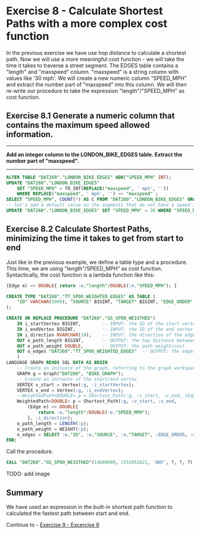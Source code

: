 # Exercise 8 - Calculate Shortest Paths with a more complex cost function

In the previous exercise we have use hop distance to calculate a shortest path. Now we will use a more meaningful cost function - we will take the time it takes to traverse a street segment. The EDGES table contains a "length" and "maxspeed" column. "maxspeed" is a string column with values like '30 mph'. We will create a new numeric column "SPEED_MPH" and extract the number part of "maxspeed" into this column. We will then re-write our procedure to take the expression "length"/"SPEED_MPH" as cost function.

## Exercise 8.1 Generate a numeric column that contains the maximum speed allowed information.

---
**Add an integer column to the LONDON_BIKE_EDGES table. Extract the number part of "maxspeed".**

---

```sql
ALTER TABLE "DAT260"."LONDON_BIKE_EDGES" ADD("SPEED_MPH" INT);
UPDATE "DAT260"."LONDON_BIKE_EDGES"
	SET "SPEED_MPH" = TO_INT(REPLACE("maxspeed", ' mph', ''))
	WHERE REPLACE("maxspeed", ' mph', '') <> "maxspeed" ;
SELECT "SPEED_MPH", COUNT(*) AS C FROM "DAT260"."LONDON_BIKE_EDGES" GROUP BY "SPEED_MPH" ORDER BY C DESC;
-- let's add a default value on the segments that do not have a speed information
UPDATE "DAT260"."LONDON_BIKE_EDGES" SET "SPEED_MPH" = 30 WHERE "SPEED_MPH" IS NULL;
```
## Exercise 8.2 Calculate Shortest Paths, minimizing the time it takes to get from start to end

Just like in the previous example, we define a table type and a procedure. This time, we are using "length"/SPEED_MPH" as cost function. Syntactically, the cost function is a lambda function like this:
```sql
(Edge e) => DOUBLE{ return :e."length"/DOUBLE(:e."SPEED_MPH"); }
```

```sql
CREATE TYPE "DAT260"."TT_SPOO_WEIGHTED_EDGES" AS TABLE (
    "ID" VARCHAR(5000), "SOURCE" BIGINT, "TARGET" BIGINT, "EDGE_ORDER" BIGINT, "length" DOUBLE, "SPEED_MPH" INT
);

CREATE OR REPLACE PROCEDURE "DAT260"."GS_SPOO_WEIGTHED"(
	IN i_startVertex BIGINT, 		-- INPUT: the ID of the start vertex
	IN i_endVertex BIGINT, 			-- INPUT: the ID of the end vertex
	IN i_direction NVARCHAR(10), 	-- INPUT: the direction of the edge traversal: OUTGOING (default), INCOMING, ANY
	OUT o_path_length BIGINT,		-- OUTPUT: the hop distance between start and end
	OUT o_path_weight DOUBLE,		-- OUTPUT: the path weight/cost
	OUT o_edges "DAT260"."TT_SPOO_WEIGHTED_EDGES"  -- OUTPUT: the edges that make up the path
	)
LANGUAGE GRAPH READS SQL DATA AS BEGIN
	-- Create an instance of the graph, referring to the graph workspace object
	GRAPH g = Graph("DAT260", "BIKE_GRAPH");
	-- Create an instance of the start/end vertex
	VERTEX v_start = Vertex(:g, :i_startVertex);
	VERTEX v_end = Vertex(:g, :i_endVertex);
	--WeightedPath<DOUBLE> p = Shortest_Path(:g, :v_start, :v_end, (Edge e) => DOUBLE{ return :e."length"; }, :i_direction);
	WeightedPath<DOUBLE> p = Shortest_Path(:g, :v_start, :v_end,
		(Edge e) => DOUBLE{
			return :e."length"/DOUBLE(:e."SPEED_MPH");
		}, :i_direction);
	o_path_length = LENGTH(:p);
	o_path_weight = WEIGHT(:p);
	o_edges = SELECT :e."ID", :e."SOURCE", :e."TARGET", :EDGE_ORDER, :e."length", :e."SPEED_MPH" FOREACH e IN Edges(:p) WITH ORDINALITY AS EDGE_ORDER;
END;
```

Call the procedure.

```sql
CALL "DAT260"."GS_SPOO_WEIGTHED"(14680080, 7251951621, 'ANY', ?, ?, ?);
```

TODO: add image

## Summary

We have used an expression in the built-in shortest path function to calculated the fastest path between start and end.

Continue to - [Exercise 9 - Excercise 9 ](../ex9/README.md)
